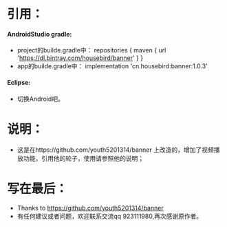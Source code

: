 # 引用：
#### AndroidStudio gradle:
- project的builde.gradle中：
repositories {
        maven {
            url 'https://dl.bintray.com/housebird/banner'
        }
    }
- app的builde.gradle中：
  implementation 'cn.housebird:banner:1.0.3'
  
#### Eclipse:
- 切换Android吧。

# 说明：
- 这是在https://github.com/youth5201314/banner 上改造的，增加了视频播放功能，引用他的轮子，使用请参照他的说明；

# 写在最后：
- Thanks to https://github.com/youth5201314/banner
- 有任何建议或者问题，欢迎联系交流qq 923111980,再次感谢原作者。

